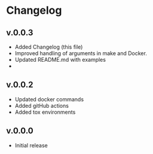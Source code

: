 # Changelog


## v.0.0.3
- Added Changelog (this file)
- Improved handling of arguments in make and Docker.
- Updated README.md with examples
- 
## v.0.0.2
- Updated docker commands
- Added gitHub actions 
- Added tox environments

## v.0.0.0
- Initial release